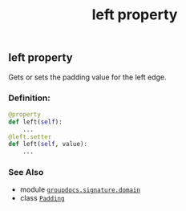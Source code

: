﻿---
title: left property
second_title: GroupDocs.Signature for Python via .NET API References
description: 
type: docs
url: /python-net/groupdocs.signature.domain/padding/left/
is_root: false
weight: 80
---

## left property


Gets or sets the padding value for the left edge.
### Definition:
```python
@property
def left(self):
    ...
@left.setter
def left(self, value):
    ...
```

### See Also
* module [`groupdocs.signature.domain`](../../)
* class [`Padding`](/signature/python-net/groupdocs.signature.domain/padding)
